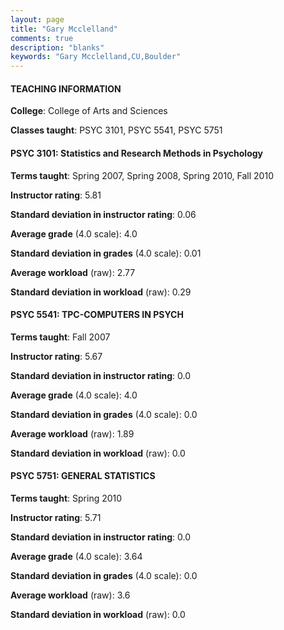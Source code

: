 ```yaml
---
layout: page
title: "Gary Mcclelland" 
comments: true
description: "blanks"
keywords: "Gary Mcclelland,CU,Boulder"
---
```

<head>
<script src="https://ajax.googleapis.com/ajax/libs/jquery/2.1.3/jquery.min.js"></script>
<script src="https://dl.dropboxusercontent.com/s/pc42nxpaw1ea4o9/highcharts.js?dl=0"></script>
<!-- <script src="../assets/js/highcharts.js"></script> -->
<style type="text/css">@font-face {
	font-family: "Bebas Neue";
	src: url(https://www.filehosting.org/file/details/544349/BebasNeue Regular.otf) format("opentype");
	}
	h1.Bebas { 
		font-family: "Bebas Neue", Verdana, Tahoma;
	}
</style>
</head>
	   
#### TEACHING INFORMATION

**College**: College of Arts and Sciences

**Classes taught**: PSYC 3101, PSYC 5541, PSYC 5751

#### PSYC 3101: Statistics and Research Methods in Psychology

**Terms taught**: Spring 2007, Spring 2008, Spring 2010, Fall 2010

**Instructor rating**: 5.81

**Standard deviation in instructor rating**: 0.06

**Average grade** (4.0 scale): 4.0

**Standard deviation in grades** (4.0 scale): 0.01

**Average workload** (raw): 2.77

**Standard deviation in workload** (raw): 0.29

#### PSYC 5541: TPC-COMPUTERS IN PSYCH

**Terms taught**: Fall 2007

**Instructor rating**: 5.67

**Standard deviation in instructor rating**: 0.0

**Average grade** (4.0 scale): 4.0

**Standard deviation in grades** (4.0 scale): 0.0

**Average workload** (raw): 1.89

**Standard deviation in workload** (raw): 0.0

#### PSYC 5751: GENERAL STATISTICS

**Terms taught**: Spring 2010

**Instructor rating**: 5.71

**Standard deviation in instructor rating**: 0.0

**Average grade** (4.0 scale): 3.64

**Standard deviation in grades** (4.0 scale): 0.0

**Average workload** (raw): 3.6

**Standard deviation in workload** (raw): 0.0

